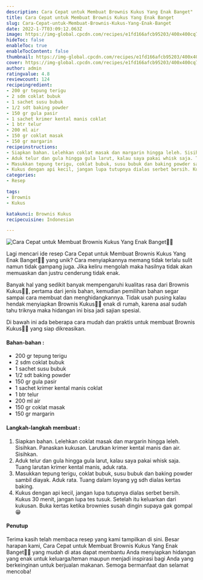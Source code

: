 ```yaml
---
description: Cara Cepat untuk Membuat Brownis Kukus Yang Enak Banget"
title: Cara Cepat untuk Membuat Brownis Kukus Yang Enak Banget
slug: Cara-Cepat-untuk-Membuat-Brownis-Kukus-Yang-Enak-Banget
date: 2022-1-7T03:09:12.063Z
image: https://img-global.cpcdn.com/recipes/e1fd166afcb95203/400x400cq70/photo.jpg
hideToc: false
enableToc: true
enableTocContent: false
thumbnail: https://img-global.cpcdn.com/recipes/e1fd166afcb95203/400x400cq70/photo.jpg
cover: https://img-global.cpcdn.com/recipes/e1fd166afcb95203/400x400cq70/photo.jpg
author: admin
ratingvalue: 4.8
reviewcount: 124
recipeingredient:
- 200 gr tepung terigu
- 2 sdm coklat bubuk
- 1 sachet susu bubuk
- 1/2 sdt baking powder
- 150 gr gula pasir
- 1 sachet krimer kental manis coklat
- 1 btr telur
- 200 ml air
- 150 gr coklat masak
- 150 gr margarin
recipeinstructions:
- Siapkan bahan. Lelehkan coklat masak dan margarin hingga leleh. Sisihkan. Panaskan kukusan. Larutkan krimer kental manis dan air. Sisihkan.
- Aduk telur dan gula hingga gula larut, kalau saya pakai whisk saja. Tuang larutan krimer kental manis, aduk rata.
- Masukkan tepung terigu, coklat bubuk, susu bubuk dan baking powder sambil diayak. Aduk rata. Tuang dalam loyang yg sdh dialas kertas baking.
- Kukus dengan api kecil, jangan lupa tutupnya dialas serbet bersih. Kukus 30 menit, jangan lupa tes tusuk. Setelah itu keluarkan dari kukusan. Buka kertas ketika brownies susah dingin supaya gak gompal 😁
categories:
- Resep

tags:
- Brownis
- Kukus

katakunci: Brownis Kukus
recipecuisine: Indonesian

---
```


![Cara Cepat untuk Membuat Brownis Kukus Yang Enak Banget👩‍🍳](https://img-global.cpcdn.com/recipes/e1fd166afcb95203/400x400cq70/photo.jpg)

Lagi mencari ide resep Cara Cepat untuk Membuat Brownis Kukus Yang Enak Banget👩‍🍳 yang unik? Cara menyiapkannya memang tidak terlalu sulit namun tidak gampang juga. Jika keliru mengolah maka hasilnya tidak akan memuaskan dan justru cenderung tidak enak.

Banyak hal yang sedikit banyak mempengaruhi kualitas rasa dari Brownis Kukus👩‍🍳, pertama dari jenis bahan, kemudian pemilihan bahan segar sampai cara membuat dan menghidangkannya. Tidak usah pusing kalau hendak menyiapkan Brownis Kukus👩‍🍳 enak di rumah, karena asal sudah tahu triknya maka hidangan ini bisa jadi sajian spesial.

Di bawah ini ada beberapa cara mudah dan praktis untuk membuat Brownis Kukus👩‍🍳 yang siap dikreasikan.

<!--inarticleads1-->

#### Bahan-bahan :

- 200 gr tepung terigu
- 2 sdm coklat bubuk
- 1 sachet susu bubuk
- 1/2 sdt baking powder
- 150 gr gula pasir
- 1 sachet krimer kental manis coklat
- 1 btr telur
- 200 ml air
- 150 gr coklat masak
- 150 gr margarin

<!--inarticleads2-->

#### Langkah-langkah membuat :

1. Siapkan bahan. Lelehkan coklat masak dan margarin hingga leleh. Sisihkan. Panaskan kukusan. Larutkan krimer kental manis dan air. Sisihkan.
1. Aduk telur dan gula hingga gula larut, kalau saya pakai whisk saja. Tuang larutan krimer kental manis, aduk rata.
1. Masukkan tepung terigu, coklat bubuk, susu bubuk dan baking powder sambil diayak. Aduk rata. Tuang dalam loyang yg sdh dialas kertas baking.
1. Kukus dengan api kecil, jangan lupa tutupnya dialas serbet bersih. Kukus 30 menit, jangan lupa tes tusuk. Setelah itu keluarkan dari kukusan. Buka kertas ketika brownies susah dingin supaya gak gompal 😁

#### Penutup

Terima kasih telah membaca resep yang kami tampilkan di sini. Besar harapan kami, Cara Cepat untuk Membuat Brownis Kukus Yang Enak Banget👩‍🍳 yang mudah di atas dapat membantu Anda menyiapkan hidangan yang enak untuk keluarga/teman maupun menjadi inspirasi bagi Anda yang berkeinginan untuk berjualan makanan. Semoga bermanfaat dan selamat mencoba!
